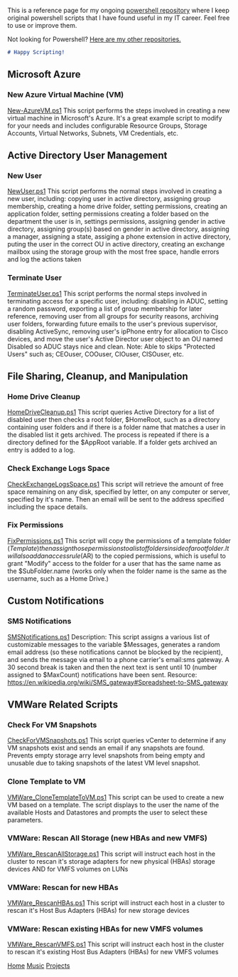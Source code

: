 This is a reference page for my ongoing [powershell repository](https://github.com/sheridanwendt/powershell) where I keep original powershell scripts that I have found useful in my IT career. Feel free to use or improve them. 


Not looking for Powershell? [Here are my other repositories.](https://github.com/sheridanwendt)

```markdown
# Happy Scripting!
```
## Microsoft Azure

### New Azure Virtual Machine (VM)
[New-AzureVM.ps1](https://github.com/sheridanwendt/powershell/blob/master/New-AzureVM.ps1)
This script performs the steps involved in creating a new virtual machine in Microsoft's Azure. It's a great example script to modify for your needs and includes configurable Resource Groups, Storage Accounts, Virtual Networks, Subnets, VM Credentials, etc.

## Active Directory User Management

### New User
[NewUser.ps1](https://github.com/sheridanwendt/powershell/blob/master/NewUser.ps1)
This script performs the normal steps involved in creating a new user, including: copying user in active directory, assigning group membership, creating a home drive folder, setting permissions, creating an application folder, setting permissions creating a folder based on the department the user is in, settings permissions, assigning gender in active directory, assigning group(s) based on gender in active directory, assigning a manager, assigning a state, assiging a phone extension in active directory, puting the user in the correct OU in active directory, creating an exchange mailbox using the storage group with the most free space, handle errors and log the actions taken

### Terminate User
[TerminateUser.ps1](https://github.com/sheridanwendt/powershell/blob/master/TerminateUser.ps1)
This script performs the normal steps involved in terminating access for a specific user, including: disabling in ADUC, setting a random password, exporting a list of group membership for later reference, removing user from all groups for security reasons, archiving user folders, forwarding future emails to the user's previous supervisor, disabling ActiveSync, removing user's ipPhone entry for allocation to Cisco devices, and move the user's Active Director user object to an OU named Disabled so ADUC stays nice and clean.
Note: Able to skips "Protected Users" such as; CEOuser, COOuser, CIOuser, CISOuser, etc.

## File Sharing, Cleanup, and Manipulation

### Home Drive Cleanup
[HomeDriveCleanup.ps1](https://github.com/sheridanwendt/powershell/blob/master/HomeDriveCleanup.ps1)
This script queries Active Directory for a list of disabled user then checks a root folder, $HomeRoot, such as a directory containing user folders and if there is a folder name that matches a user in the disabled list it gets archived. The process is repeated if there is a directory defined for the $AppRoot variable. If a folder gets archived an entry is added to a log.

### Check Exchange Logs Space
[CheckExchangeLogsSpace.ps1](https://github.com/sheridanwendt/powershell/blob/master/CheckExchangeLogsSpace.ps1)
This script will retrieve the amount of free space remaining on any disk, specified by letter, on any computer or server, specified by it's name. Then an email will be sent to the address specified including the space details. 

### Fix Permissions
[FixPermissions.ps1](https://github.com/sheridanwendt/powershell/blob/master/FixPermissions.ps1)
This script will copy the permissions of a template folder ($Template) then assign those permissions to a list of folders inside of a root folder. It will also add an access rule ($AR) to the copied permissions, which is useful to grant "Modify" access to the folder for a user that has the same name as the $SubFolder.name (works only when the folder name is the same as the username, such as a Home Drive.)

## Custom Notifications 

### SMS Notifications
[SMSNotifications.ps1](https://github.com/sheridanwendt/powershell/blob/master/SMSNotifications.ps1)
Description: This script assigns a various list of customizable messages to the variable $Messages, generates a random email address (so these notifications cannot be blocked by the recipient), and sends the message via email to a phone carrier's email:sms gateway. A 30 second break is taken and then the next text is sent until 10 (number assigned to $MaxCount) notifications have been sent.
Resource: https://en.wikipedia.org/wiki/SMS_gateway#Spreadsheet-to-SMS_gateway

## VMWare Related Scripts

### Check For VM Snapshots
[CheckForVMSnapshots.ps1](https://github.com/sheridanwendt/powershell/blob/master/CheckForVMSnapshots.ps1)
This script queries vCenter to determine if any VM snapshots exist and sends an email if any snapshots are found. Prevents empty storage arry level snapshots from being empty and unusable due to taking snapshots of the latest VM level snapshot.

### Clone Template to VM
[VMWare_CloneTemplateToVM.ps1](https://github.com/sheridanwendt/powershell/blob/master/VMWare_CloneTemplateToVM.ps1)
This script can be used to create a new VM based on a template. The script displays to the user the name of the available Hosts and Datastores and prompts the user to select these parameters.

### VMWare: Rescan All Storage (new HBAs and new VMFS)
[VMWare_RescanAllStorage.ps1](https://github.com/sheridanwendt/powershell/blob/master/VMWare_RescanStorage.ps1) This script will instruct each host in the cluster to rescan it's storage adapters for new physical (HBAs) storage devices AND for VMFS volumes on LUNs

### VMWare: Rescan for new HBAs
[VMWare_RescanHBAs.ps1](https://github.com/sheridanwendt/powershell/blob/master/VMWare_RescanHBAs.ps1)
This script will instruct each host in a cluster to rescan it's Host Bus Adapters (HBAs) for new storage devices

### VMWare: Rescan existing HBAs for new VMFS volumes
[VMWare_RescanVMFS.ps1](https://github.com/sheridanwendt/powershell/blob/master/VMWare_RescanVMFS.ps1)
This script will instruct each host in the cluster to rescan it's existing Host Bus Adapters (HBAs) for new VMFS volumes



[Home](http://SheridanWendt.com) [Music](http://music.SheridanWendt.com) [Projects](http://projects.SheridanWendt.com)
